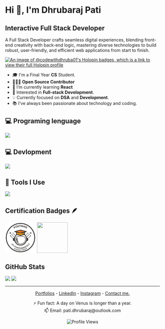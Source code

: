 # Hi 👋, I'm Dhrubaraj Pati

## Interactive Full Stack Developer

A Full Stack Developer crafts seamless digital experiences, blending front-end creativity with back-end logic, mastering diverse technologies to build robust, user-friendly, and efficient web applications from start to finish.

[![An image of @codewithdhruba01's Holopin badges, which is a link to view their full Holopin profile](https://holopin.me/codewithdhruba01)](https://holopin.io/@codewithdhruba01)

<!-- About me -->

- 🎓 I'm a Final Year **CS** Student.
- 🧑🏿‍💻 **Open Source Contributor**
- 🌱 I’m currently learning **React**
- 👀 Interested in **Full-stack Development**.
- 💡 Currently focused on **DSA** and **Development**.
- 📚 I’ve always been passionate about technology and coding.


<!-- Tech Stack -->

## 💻 Programing lenguage

<p align="left">
  <a href="https://skillicons.dev">
    <img src="https://skillicons.dev/icons?i=c,python,java,js" />
  </a>
</p>

<!-- Devlopment -->

## 💻 Devlopment

<p align="left">
  <a href="https://skillicons.dev">
    <img src="https://skillicons.dev/icons?i=html,css,tailwind,react,nodejs,typescript,bootstrap,materialui,vite,npm" />
  </a>
</p>

<!-- Tools -->

## 🔧 Tools I Use

<p align="left">
  <a href="https://skillicons.dev">
    <img src="https://skillicons.dev/icons?i=powershell,vscode,pycharm,git,github,md,linux,replit,netlify,vercel" />
  </a>
</p>

<!-- Certification Badges -->

## Certification Badges 🪶
  <a href="https://api.badgr.io/public/assertions/wr0NTzwXSZiEuORGzNlwVg?identity__email=patidhrubaraj%40gmail.com"> </a>
<img src="Assets/Postman - Postman.png" width="100px" height="100px" /> <a href="https://cdn.qwiklabs.com/4MlP8X6Zqepz7nED0fOVdlLiiDTgLW6D79lZtC4j64M%3D"> </a>
<img src="https://cdn.qwiklabs.com/4MlP8X6Zqepz7nED0fOVdlLiiDTgLW6D79lZtC4j64M%3D" width="100px" height="100px" />
</div>


<!-- GitHub Stats -->
<h2 align="left">
GitHub Stats
</h2>

<div align="left">
  <img src="https://github-readme-stats.vercel.app/api?username=codewithdhruba01&show_icons=true&theme=radical&hide_border=true&include_all_commits=true&count_private=true" height="150" />
   <img src="https://github-readme-stats.vercel.app/api/top-langs/?username=codewithdhruba01&layout=compact&theme=radical&hide_border=true&langs_count=8" height="150" />
  

---

<p align="center">
  <a href="https://codewithdhruba.vercel.app/">Portfolios</a> -
  <a href="https://www.linkedin.com/in/dhrubaraj-pati/">LinkedIn</a> - 
  <a href="https://www.instagram.com/dhrubaraj_pati/">Instagram</a> -
  <a href="https://www.linkedin.com/in/dhrubaraj-pati/">Contact me.</a> 
</p>

<p align="center">
⚡ Fun fact: A day on Venus is longer than a year. <br>
📫 Email: pati.dhrubaraj@outlook.com
</p>

<div align="center">
  
![Profile Views](https://komarev.com/ghpvc/?username=codewithdhruba01&color=blue)
